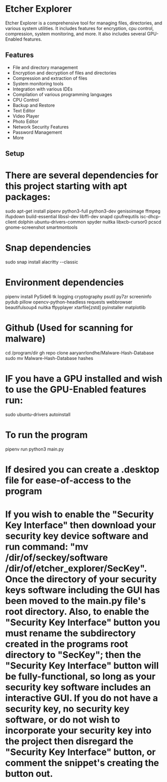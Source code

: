 # Etcher Explorer

Etcher Explorer is a comprehensive tool for managing files, directories, and various system utilities. It includes features for encryption, cpu control, compression, system monitoring, and more. It also includes several GPU-Enabled features.

## Features

- File and directory management
- Encryption and decryption of files and directories
- Compression and extraction of files
- System monitoring tools
- Integration with various IDEs
- Compilation of various programming languages
- CPU Control
- Backup and Restore
- Text Editor
- Video Player
- Photo Editor
- Network Security Features
- Password Management 
- More

## Setup
# There are several dependencies for this project starting with apt packages:
sudo apt-get install pipenv python3-full python3-dev genisoimage ffmpeg ifupdown build-essential libssl-dev libffi-dev snapd cpufrequtils isc-dhcp-client dolphin ubuntu-drivers-common spyder nuitka libxcb-cursor0 pcscd gnome-screenshot smartmontools

# Snap dependencies
sudo snap install alacritty --classic

# Environment dependencies
pipenv install PySide6 tk logging cryptography psutil py7zr screeninfo pydub pillow opencv-python-headless requests webbrowser beautifulsoup4 nuitka ffpyplayer xtarfile[zstd] pyinstaller matplotlib

# Github (Used for scanning for malware)
cd /program/dir
gh repo clone aaryanrlondhe/Malware-Hash-Database
sudo mv Malware-Hash-Database hashes 

# IF you have a GPU installed and wish to use the GPU-Enabled features run:
sudo ubuntu-drivers autoinstall

# To run the program
pipenv run python3 main.py

# If desired you can create a .desktop file for ease-of-access to the program
# If you wish to enable the "Security Key Interface" then download your security key device software and run command: "mv /dir/of/seckey/software /dir/of/etcher_explorer/SecKey". Once the directory of your security keys software including the GUI has been moved to the main.py file's root directory. Also, to enable the "Security Key Interface" button you must rename the subdirectory created in the programs root directory to "SecKey"; then the "Security Key Interface" button will be fully-functional, so long as your security key software includes an interactive GUI. If you do not have a security key, no security key software, or do not wish to incorporate your security key into the project then disregard the "Security Key Interface" button, or comment the snippet's creating the button out. 
